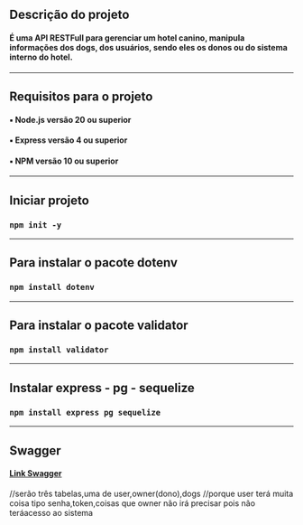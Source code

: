 ## Descrição do projeto
#### É uma API RESTFull para gerenciar um hotel canino, manipula informações dos dogs, dos usuários, sendo eles os donos ou do sistema interno do hotel.

----------------------------------------------

## Requisitos para o projeto
#### ▪ Node.js versão 20 ou superior
#### ▪ Express versão 4 ou superior
#### ▪ NPM versão 10 ou superior

----------------------------------------------

## Iniciar projeto
### ```npm init -y```

-----------------------------------------------

## Para instalar o pacote dotenv
### ``npm install dotenv``

-----------------------------------------------

## Para instalar o pacote validator
### ``npm install validator``

-----------------------------------------------

## Instalar express - pg - sequelize
### ``npm install express pg sequelize``

------------------------------------------

## Swagger
#### [Link Swagger]()

//serão três tabelas,uma de user,owner(dono),dogs
//porque user terá muita coisa tipo senha,token,coisas que owner não irá precisar pois não teráacesso ao sistema